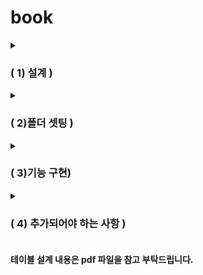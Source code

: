 # book

<details>
<summary><h3>( 1) 설계 ) </h3></summary>
    1. ERD 설계
    2. 테이블 설계
    3. 기능 정의서 
</details>


<details>
<summary><h3>( 2)폴더 셋팅 ) </h3></summary>    
    1. 패키지 네이밍 
    2. View - home, book, rental, user  
    3. controller - book, user, rental
    4. dto - book, user, rental
    5. dao - book, user, rental
    6. service - bookService&ServiceImpl,  userService&ServiceImpl, rentalService&ServiceImpl      
    
</details>


<details>
<summary><h3>( 3)기능 구현) </h3></summary>    
    
  1. 책 등록, 삭제, 수정 가능하도록 구현완료
  2. 로그인 된 상태에서 대여/반납 가능
    
</details>

<details>
<summary><h3>( 4) 추가되어야 하는 사항 ) </h3></summary>    
    1. 로그인 후 접근가능하도록 인터셉터 페이지 추가 되어야 함.
    2. 어드민만 책 등록, 삭제, 수정 가능하도록 구현되어야 함. 

   
</details>

#### 테이블 설계 내용은 pdf 파일을 참고 부탁드립니다. 
